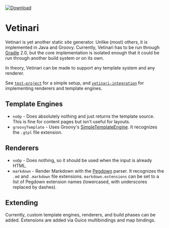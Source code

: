 [ ![Download](https://api.bintray.com/packages/ben-navetta/maven/vetinari/images/download.png) ](https://bintray.com/ben-navetta/maven/vetinari/_latestVersion)

# Vetinari

Vetinari is yet another static site generator. Unlike (most) others, it is implemented in Java and Groovy.
Currently, Vetinari has to be run through [Gradle](http://www.gradle.org) 2.0, but the core implementation is
isolated enough that it could be run through another build system or on its own.

In theory, Vetinari can be made to support any template system and any renderer.

See [`test-project`](https://github.com/roguePanda/vetinari/tree/master/test-project) for a simple setup, and
[`vetinari-integration`](https://github.com/roguePanda/vetinari/tree/master/test-project) for implementing renderers and template engines.

## Template Engines

* `noOp` - Does absolutely nothing and just returns the template source. This is fine for content pages but isn't useful for layouts.
* `groovyTemplate` - Uses Groovy's [SimpleTemplateEngine](http://beta.groovy-lang.org/docs/groovy-2.3.2/html/documentation/#_simpletemplateengine).
  It recognizes the `.gtpl` file extension.

## Renderers

* `noOp` - Does nothing, so it should be used when the input is already HTML.
* `markdown` - Render Markdown with the [Pegdown](https://github.com/sirthias/pegdown) parser. It recognizes the `.md` and `.markdown` file
  extensions. `markdown.extensions` can be set to a list of Pegdown extension names (lowercased, with underscores replaced by dashes).

## Extending

Currently, custom template engines, renderers, and build phases can be added.
Extensions are added via Guice multibindings and map bindings.